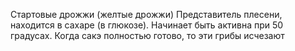 Стартовые дрожжи (желтые дрожжи)
Представитель плесени, находится в сахаре (в глюкозе). Начинает быть активна при 50 градусах. Когда сакэ полностью готово, то эти грибы исчезают